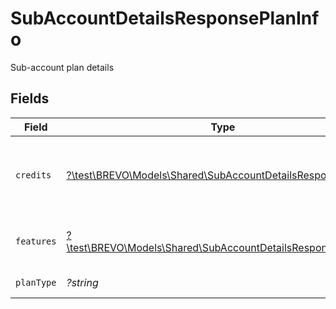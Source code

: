 # SubAccountDetailsResponsePlanInfo

Sub-account plan details


## Fields

| Field                                                                                                                    | Type                                                                                                                     | Required                                                                                                                 | Description                                                                                                              |
| ------------------------------------------------------------------------------------------------------------------------ | ------------------------------------------------------------------------------------------------------------------------ | ------------------------------------------------------------------------------------------------------------------------ | ------------------------------------------------------------------------------------------------------------------------ |
| `credits`                                                                                                                | [?\test\BREVO\Models\Shared\SubAccountDetailsResponseCredits](../../Models/Shared/SubAccountDetailsResponseCredits.md)   | :heavy_minus_sign:                                                                                                       | Credits quota and remaining credits on the sub-account                                                                   |
| `features`                                                                                                               | [?\test\BREVO\Models\Shared\SubAccountDetailsResponseFeatures](../../Models/Shared/SubAccountDetailsResponseFeatures.md) | :heavy_minus_sign:                                                                                                       | Features available on the sub-account                                                                                    |
| `planType`                                                                                                               | *?string*                                                                                                                | :heavy_minus_sign:                                                                                                       | type of the plan                                                                                                         |